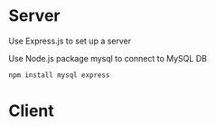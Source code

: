 # Server
Use Express.js to set up a server

Use Node.js package mysql to connect to MySQL DB
```
npm install mysql express
```

# Client

